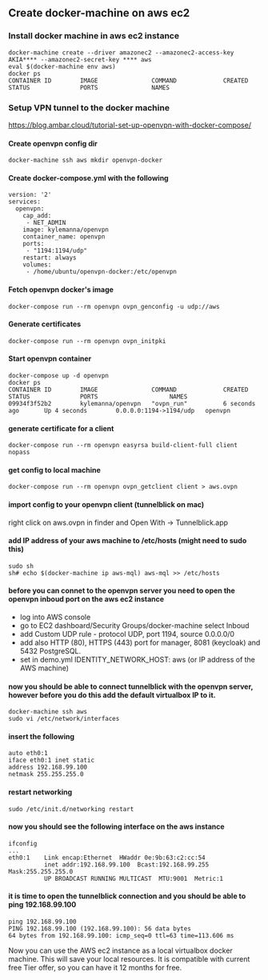 ## Create docker-machine on aws ec2

### Install docker machine in aws ec2 instance

    docker-machine create --driver amazonec2 --amazonec2-access-key AKIA**** --amazonec2-secret-key **** aws
    eval $(docker-machine env aws)
    docker ps
    CONTAINER ID        IMAGE               COMMAND             CREATED             STATUS              PORTS               NAMES

### Setup VPN tunnel to the docker machine
https://blog.ambar.cloud/tutorial-set-up-openvpn-with-docker-compose/

#### Create openvpn config dir
    docker-machine ssh aws mkdir openvpn-docker

#### Create docker-compose.yml with the following

    version: '2'
    services:
      openvpn:
        cap_add:
         - NET_ADMIN
        image: kylemanna/openvpn
        container_name: openvpn
        ports:
         - "1194:1194/udp"
        restart: always
        volumes:
         - /home/ubuntu/openvpn-docker:/etc/openvpn

#### Fetch openvpn docker's image

    docker-compose run --rm openvpn ovpn_genconfig -u udp://aws

#### Generate certificates

    docker-compose run --rm openvpn ovpn_initpki

#### Start openvpn container

    docker-compose up -d openvpn
    docker ps
    CONTAINER ID        IMAGE               COMMAND             CREATED             STATUS              PORTS                    NAMES
    09934f3f52b2        kylemanna/openvpn   "ovpn_run"          6 seconds ago       Up 4 seconds        0.0.0.0:1194->1194/udp   openvpn

#### generate certificate for a client

    docker-compose run --rm openvpn easyrsa build-client-full client nopass

#### get config to local machine

    docker-compose run --rm openvpn ovpn_getclient client > aws.ovpn

#### import config to your openvpn client (tunnelblick on mac)
right click on aws.ovpn in finder and Open With -> Tunnelblick.app

#### add IP address of your aws machine to /etc/hosts (might need to sudo this)
    sudo sh
    sh# echo $(docker-machine ip aws-mql) aws-mql >> /etc/hosts

#### before you can connet to the openvpn server you need to open the openvpn inboud port on the aws ec2 instance
- log into AWS console
- go to EC2 dashboard/Security Groups/docker-machine select Inboud
- add Custom UDP rule - protocol UDP, port 1194, source 0.0.0.0/0
- add also HTTP (80), HTTPS (443) port for manager, 8081 (keycloak) and 5432 PostgreSQL.
- set in demo.yml IDENTITY_NETWORK_HOST: aws (or IP address of the AWS machine)

#### now you should be able to connect tunnelblick with the openvpn server, however before you do this add the default virtualbox IP to it.
    docker-machine ssh aws
    sudo vi /etc/network/interfaces
#### insert the following
    auto eth0:1
    iface eth0:1 inet static
    address 192.168.99.100
    netmask 255.255.255.0

#### restart networking
    sudo /etc/init.d/networking restart

#### now you should see the following interface on the aws instance
    ifconfig
    ...
    eth0:1    Link encap:Ethernet  HWaddr 0e:9b:63:c2:cc:54
              inet addr:192.168.99.100  Bcast:192.168.99.255  Mask:255.255.255.0
              UP BROADCAST RUNNING MULTICAST  MTU:9001  Metric:1

#### it is time to open the tunnelblick connection and you should be able to ping 192.168.99.100

    ping 192.168.99.100
    PING 192.168.99.100 (192.168.99.100): 56 data bytes
    64 bytes from 192.168.99.100: icmp_seq=0 ttl=63 time=113.606 ms

Now you can use the AWS ec2 instance as a local virtualbox docker machine. This will save your local resources.
It is compatible with current free Tier offer, so you can have it 12 months for free.

